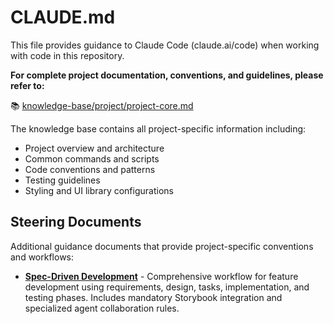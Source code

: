 # CLAUDE.md

This file provides guidance to Claude Code (claude.ai/code) when working with code in this repository.

**For complete project documentation, conventions, and guidelines, please refer to:**

📚 [knowledge-base/project/project-core.md](./knowledge-base/project/project-core.md)

The knowledge base contains all project-specific information including:
- Project overview and architecture
- Common commands and scripts
- Code conventions and patterns
- Testing guidelines
- Styling and UI library configurations

## Steering Documents

Additional guidance documents that provide project-specific conventions and workflows:

- **[Spec-Driven Development](./.claude/steering/spec-driven-development.md)** - Comprehensive workflow for feature development using requirements, design, tasks, implementation, and testing phases. Includes mandatory Storybook integration and specialized agent collaboration rules.
